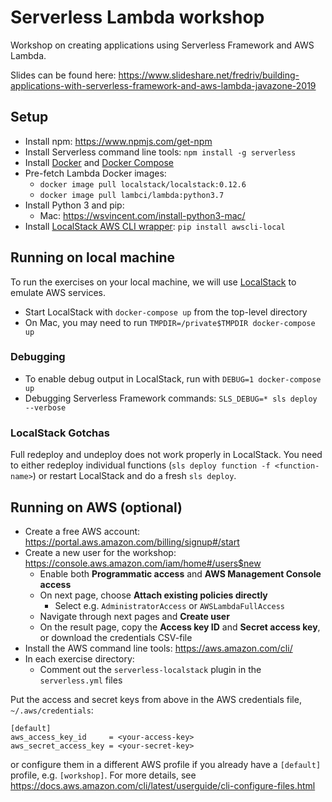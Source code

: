 Serverless Lambda workshop
==========================

Workshop on creating applications using Serverless Framework and AWS Lambda.

Slides can be found here: https://www.slideshare.net/fredriv/building-applications-with-serverless-framework-and-aws-lambda-javazone-2019

## Setup

- Install npm: https://www.npmjs.com/get-npm
- Install Serverless command line tools: `npm install -g serverless`
- Install [Docker](https://docs.docker.com/install/#supported-platforms) and [Docker Compose](https://docs.docker.com/compose/install/)
- Pre-fetch Lambda Docker images:
  - `docker image pull localstack/localstack:0.12.6`
  - `docker image pull lambci/lambda:python3.7`
- Install Python 3 and pip:
  - Mac: https://wsvincent.com/install-python3-mac/
- Install [LocalStack AWS CLI wrapper](https://github.com/localstack/awscli-local): `pip install awscli-local`

## Running on local machine

To run the exercises on your local machine, we will use [LocalStack](https://github.com/localstack/localstack) to emulate AWS services.

- Start LocalStack with `docker-compose up` from the top-level directory
- On Mac, you may need to run `TMPDIR=/private$TMPDIR docker-compose up`

### Debugging

- To enable debug output in LocalStack, run with `DEBUG=1 docker-compose up`
- Debugging Serverless Framework commands: `SLS_DEBUG=* sls deploy --verbose`

### LocalStack Gotchas

Full redeploy and undeploy does not work properly in LocalStack. You need to
either redeploy individual functions (`sls deploy function -f <function-name>`)
or restart LocalStack and do a fresh `sls deploy`.

## Running on AWS (optional)

- Create a free AWS account: https://portal.aws.amazon.com/billing/signup#/start
- Create a new user for the workshop: https://console.aws.amazon.com/iam/home#/users$new
  - Enable both **Programmatic access** and **AWS Management Console access**
  - On next page, choose **Attach existing policies directly**
    - Select e.g. `AdministratorAccess` or `AWSLambdaFullAccess`
  - Navigate through next pages and **Create user**
  - On the result page, copy the **Access key ID** and **Secret access key**, or download the credentials CSV-file
- Install the AWS command line tools: https://aws.amazon.com/cli/
- In each exercise directory:
  - Comment out the `serverless-localstack` plugin in the `serverless.yml` files

Put the access and secret keys from above in the AWS credentials file, `~/.aws/credentials`:
```
[default]
aws_access_key_id     = <your-access-key>
aws_secret_access_key = <your-secret-key>
```
or configure them in a different AWS profile if you already have a `[default]` profile, e.g. `[workshop]`. For more details, see https://docs.aws.amazon.com/cli/latest/userguide/cli-configure-files.html

